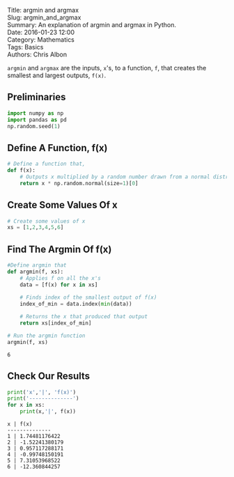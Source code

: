 Title: argmin and argmax  
Slug: argmin_and_argmax  
Summary: An explanation of argmin and argmax in Python.    
Date: 2016-01-23 12:00  
Category: Mathematics  
Tags: Basics    
Authors: Chris Albon  

`argmin` and `argmax` are the inputs, `x`'s, to a function, `f`, that creates the smallest and largest outputs, `f(x)`.

## Preliminaries


```python
import numpy as np
import pandas as pd
np.random.seed(1)
```

## Define A Function, f(x)


```python
# Define a function that,
def f(x):
    # Outputs x multiplied by a random number drawn from a normal distribution
    return x * np.random.normal(size=1)[0]
```

## Create Some Values Of x


```python
# Create some values of x
xs = [1,2,3,4,5,6]
```

## Find The Argmin Of f(x)


```python
#Define argmin that
def argmin(f, xs):
    # Applies f on all the x's
    data = [f(x) for x in xs]

    # Finds index of the smallest output of f(x)
    index_of_min = data.index(min(data))
        
    # Returns the x that produced that output
    return xs[index_of_min]
```


```python
# Run the argmin function
argmin(f, xs)
```




    6



## Check Our Results


```python
print('x','|', 'f(x)')
print('--------------')
for x in xs:
    print(x,'|', f(x))
```

    x | f(x)
    --------------
    1 | 1.74481176422
    2 | -1.52241380179
    3 | 0.957117288171
    4 | -0.99748150191
    5 | 7.31053968522
    6 | -12.360844257

